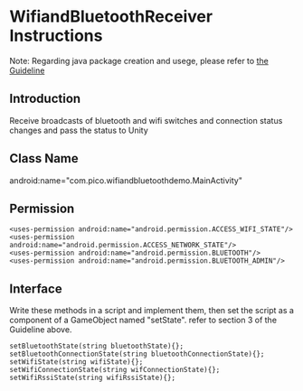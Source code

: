 # WifiandBluetoothReceiver Instructions

Note: Regarding java package creation and usege, please refer to [the Guideline](https://github.com/PicoSupport/PicoSupport/blob/master/How_to_use_JAR_file_in_Unity_project_on_Pico_device.docx)

## Introduction
Receive broadcasts of bluetooth and wifi switches and connection status changes and pass the status to Unity

## Class Name
android:name="com.pico.wifiandbluetoothdemo.MainActivity"

## Permission
```
<uses-permission android:name="android.permission.ACCESS_WIFI_STATE"/>
<uses-permission android:name="android.permission.ACCESS_NETWORK_STATE"/>
<uses-permission android:name="android.permission.BLUETOOTH"/>
<uses-permission android:name="android.permission.BLUETOOTH_ADMIN"/>
```

## Interface
Write these methods in a script and implement them, then set the script as a component of a GameObject named "setState".
refer to section 3 of the Guideline above.

```
setBluetoothState(string bluetoothState){};
setBluetoothConnectionState(string bluetoothConnectionState){};
setWifiState(string wifiState){}; 
setWifiConnectionState(string wifConnectionState){};
setWifiRssiState(string wifiRssiState){};
```
